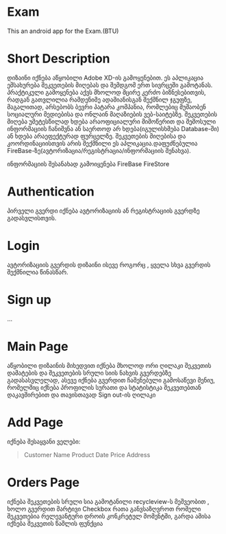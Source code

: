 # Exam
This an android app for the Exam.(BTU)

# Short Description
დიზაინი იქნება აწყობილი Adobe XD-ის გამოყენებით. 
ეს აპლიკაცია ემსახურება შეკვეთების მიღებას და შემდგომ ერთ სივრცეში გამოტანას. პრაქტიკული გამოყენება აქვს მხოლოდ 
მცირე კერძო ბიზნესებითვის, რადგან გათვლილია რამდენიმე ადამიანისგან შექმნილ ჯგუფზე, მაგალითად, არსებობს ბევრი პატარა კომპანია, რომლებიც 
მუშაობენ სოციალური მედიებისა და ონლაინ მაღაზიების ვებ-საიტებზე. შეკვეთების მიღება უმეტესწილად ხდება არაოფიციალური მიმოწერით და 
შემოსული ინფორმაციის ჩანიშვნა ან საერთოდ არ ხდება(იგულისხმება Database-ში) ან ხდება არაეფექტურად ფურცელზე. შეკვეთების მიღებისა და კოორდინაციისთვის
არის შექმნილი ეს აპლიკაცია.დაფუძნებულია FireBase-ზე(ავტორიზაცია/რეგისტრაცია/ინფორმაციის შენახვა).

ინფორმაციის შესანახად გამოიყენება FireBase FireStore

# Authentication
პირველი გვერდი იქნება ავტორიზაციის ან რეგისტრაციის გვერდზე გადასვლისთვის.

# Login
ავტორიზაციის გვერდის დიზაინი ისევე როგორც , ყველა სხვა გვერდის შექმნილია წინასწარ.

# Sign up
...

# Main Page
აწყობილი დიზაინის მიხედვით იქნება მხოლოდ ორი ღილაკი შეკვეთის დამატების და შეკვეთების სრული სიის ნახვის გვერდებზე გადასასვლელად, ასევე იქნება გვერდით ჩაშენებული
გამოსაწევი მენიუ, რომელშიც იქნება პროფილის სურათი და სტატისტიკა შეკვეთებთან დაკავშირებით და თავისთავად Sign out-ის ღილაკი

# Add Page
იქნება შესაყვანი ველები:
  >Customer Name
  >Product
  >Date
  >Price
  >Address
  
# Orders Page
იქნება შეკვეთების სრული სია გამოტანილი recycleview-ს მეშვეობით , ხოლო გვერდით მარტივი Checkbox რათა განვსაზღვროთ რომელი შეკვეთებია რელევანტური დროის კონკრეტულ მომენტში,
გარდა ამისა იქნება შეკვეთის წაშლის ფუნქცია
